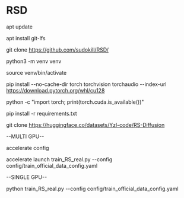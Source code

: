 
# RSD

apt update

apt install git-lfs

git clone https://github.com/sudokill/RSD/

python3 -m venv venv

source venv/bin/activate

pip install --no-cache-dir torch torchvision torchaudio --index-url https://download.pytorch.org/whl/cu128

python -c "import torch; print(torch.cuda.is_available())"

pip install -r requirements.txt

git clone https://huggingface.co/datasets/Yzl-code/RS-Diffusion

--MULTI GPU--

accelerate config

accelerate launch train_RS_real.py --config config/train_official_data_config.yaml

--SINGLE GPU--

python train_RS_real.py --config config/train_official_data_config.yaml


